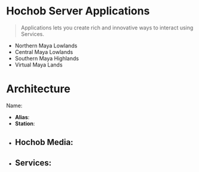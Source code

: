 # Hochob Server Applications

> Applications lets you create rich and innovative ways to interact using Services.

- Northern Maya Lowlands
- Central Maya Lowlands
- Southern Maya Highlands
- Virtual Maya Lands

# Architecture

Name:

- __Alias__:
- __Station__:
- __Hochob Media__:
  - 
- __Services__:
  - 
